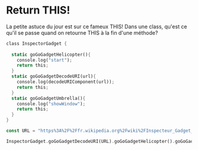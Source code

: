 # Return THIS!

La petite astuce du jour est sur ce fameux THIS! Dans une class, qu'est ce qu'il se passe quand on retourne THIS à la fin d'une méthode?

```rust
class InspectorGadget {
  
  static goGoGadgetHelicopter(){
    console.log("start");
    return this;
  }
  static goGoGadgetDecodeURI(url){
    console.log(decodeURIComponent(url));
    return this;
  }
  static goGoGadgetUmbrella(){
    console.log("showWindow");
    return this;
  }
}

const URL = "https%3A%2F%2Ffr.wikipedia.org%2Fwiki%2FInspecteur_Gadget_(s%25C3%25A9rie_t%25C3%25A9l%25C3%25A9vis%25C3%25A9e_d%2527animation%2C_1983)"

InspectorGadget.goGoGadgetDecodeURI(URL).goGoGadgetHelicopter().goGoGadgetUmbrella();

```
